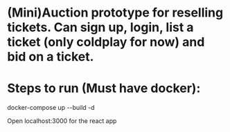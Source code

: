 # (Mini)Auction prototype for reselling tickets. Can sign up, login, list a ticket (only coldplay for now) and bid on a ticket.


# Steps to run (Must have docker):
docker-compose up --build -d

Open localhost:3000 for the react app
